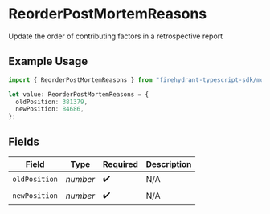 # ReorderPostMortemReasons

Update the order of contributing factors in a retrospective report

## Example Usage

```typescript
import { ReorderPostMortemReasons } from "firehydrant-typescript-sdk/models/components";

let value: ReorderPostMortemReasons = {
  oldPosition: 381379,
  newPosition: 84686,
};
```

## Fields

| Field              | Type               | Required           | Description        |
| ------------------ | ------------------ | ------------------ | ------------------ |
| `oldPosition`      | *number*           | :heavy_check_mark: | N/A                |
| `newPosition`      | *number*           | :heavy_check_mark: | N/A                |